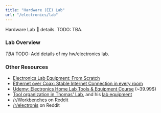 ```yaml
---
title: "Hardware (EE) Lab"
url: "/electronics/lab"
---
```


Hardware Lab 🧪 details. TODO: TBA.

### Lab Overview

*TBA* TODO: Add details of my hw/electronics lab.

### Other Resources

* [Electronics Lab Equipment: From Scratch](https://resources.altium.com/p/kitting-out-electronics-lab-scratch)
* [Ethernet over Coax: Stable Internet Connection in every room](https://www.reichelt.com/magazin/en/projects/ethernet-coax-internet/)
* [Udemy: Electronics Home Lab Tools & Equipment Course](https://www.udemy.com/course/set-up-an-electronics-lab-tools-equipment-laboratory-electronic-solder/?couponCode=LETSLEARNNOW) (~39.99$)
* [Tool organization in Thomas' Lab](https://blog.cavelab.dev/2022/01/organizing-my-tools/), and his [lab equipment](https://blog.cavelab.dev/2021/09/electronics-lab-equipment/)
* [/r/Workbenches](https://old.reddit.com/r/Workbenches/) on Reddit
* [/r/electronis](https://old.reddit.com/r/electronics/) on Reddit
